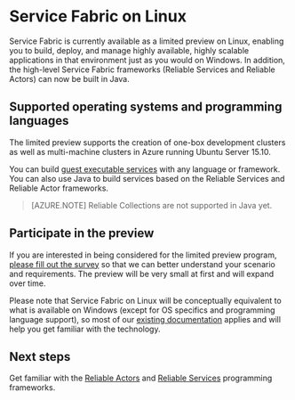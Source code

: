 <properties
   pageTitle="Azure Service Fabric on Linux | Microsoft Azure"
   description="Service Fabric clusters support Linux and Java, which means you'll be able to deploy and host Service Fabric applications written in Java on Linux."
   services="service-fabric"
   documentationCenter=".net"
   authors="mani-ramaswamy"
   manager="timlt"
   editor=""/>

<tags
   ms.service="service-fabric"
   ms.devlang="Java"
   ms.topic="article"
   ms.tgt_pltfrm="NA"
   ms.workload="NA"
   ms.date="04/14/2016"
   ms.author="SubramaR"/>

# Service Fabric on Linux

Service Fabric is currently available as a limited preview on Linux, enabling you to build, deploy, and manage highly available, highly scalable applications in that environment just as you would on Windows. In addition, the high-level Service Fabric frameworks (Reliable Services and Reliable Actors) can now be built in Java.

## Supported operating systems and programming languages

The limited preview supports the creation of one-box development clusters as well as multi-machine clusters in Azure running Ubuntu Server 15.10.

You can build [guest executable services](service-fabric-deploy-existing-app.md) with any language or framework. You can also use Java to build services based on the Reliable Services and Reliable Actor frameworks.

>[AZURE.NOTE] Reliable Collections are not supported in Java yet.

## Participate in the preview

If you are interested in being considered for the limited preview program, [please fill out the survey](http://aka.ms/sflinuxsurvey) so that we can better understand your scenario and requirements. The preview will be very small at first and will expand over time.

Please note that Service Fabric on Linux will be conceptually equivalent to what is available on Windows (except for OS specifics and programming language support), so most of our [existing documentation](http://aka.ms/servicefabricdocs) applies and will help you get familiar with the technology.

## Next steps

Get familiar with the [Reliable Actors](service-fabric-reliable-actors-introduction.md) and [Reliable Services](service-fabric-reliable-services-introduction.md) programming frameworks.
